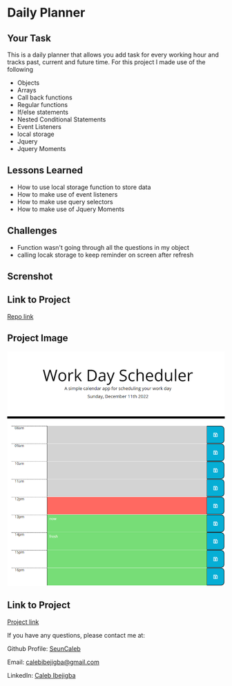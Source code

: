 # Daily Planner

## Your Task

This is a daily planner that allows you add task for every working hour and tracks past, current and future time. For this project I made use of the following 

* Objects
* Arrays
* Call back functions
* Regular functions
* If/else statements
* Nested Conditional Statements
* Event Listeners
* local storage 
* Jquery
* Jquery Moments


## Lessons Learned 

* How to use local storage function to store data
* How to make use of event listeners
* How to make use query selectors
* How to make use of Jquery Moments

## Challenges 
 * Function wasn't going through all the questions in my object
 * calling locak storage to keep reminder on screen after refresh

 
## Screnshot 

## Link to Project
[ Repo link ](https://github.com/seuncaleb/dailyplannerapp) 

## Project Image
![Screenshot](./images/127.0.0.1_5500_index.html_%20(1).png)

## Link to Project
[ Project link ](https://seuncaleb.github.io/dailyplannerapp/) 

 

If you have any questions, please contact me at: 
 
  Github Profile: [ SeunCaleb ]( https://github.com/seuncaleb )  

  Email:  calebibejigba@gmail.com

  LinkedIn: [ Caleb Ibejigba ]( https://www.linkedin.com/in/calebibejigba)




